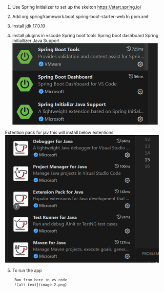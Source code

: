 1. Use Spring Initializer to set up the skelton
https://start.spring.io/

2. Add 
        <dependency>
			<groupId>org.springframework.boot</groupId>
			<artifactId>spring-boot-starter-web</artifactId>
		</dependency>
    In pom.xml
3. Install jdk 17.0.10

4. Install plugins in vscode
        Spring boot tools
        Spring boot dashboard
        Spring Initiallizer Java Support
        ![alt text](image.png)
        
Extention pack for jav
this will install below extentions
![alt text](image-1.png)

5. To run the app

        Run from here in vs code
        ![alt text](image-2.png)


